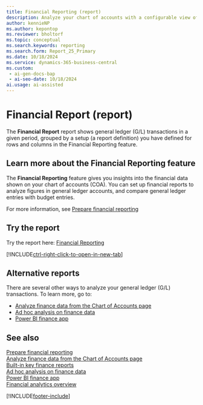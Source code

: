 ```yaml
---
title: Financial Reporting (report)
description: Analyze your chart of accounts with a configurable view of general ledger accounts. Simplifies reporting for typical scenarios such as balance sheets, income statements, and cash flow statements.
author: kennieNP
ms.author: kepontop
ms.reviewer: bholtorf
ms.topic: conceptual
ms.search.keywords: reporting
ms.search.form: Report_25_Primary
ms.date: 10/18/2024
ms.service: dynamics-365-business-central
ms.custom:
 - ai-gen-docs-bap
 - ai-seo-date: 10/18/2024
ai.usage: ai-assisted
---
```


# Financial Report (report)

The **Financial Report** report shows general ledger (G/L) transactions in a given period, grouped by a setup (a report definition) you have defined for rows and columns in the Financial Reporting feature.

## Learn more about the Financial Reporting feature

The **Financial Reporting** feature gives you insights into the financial data shown on your chart of accounts (COA). You can set up financial reports to analyze figures in general ledger accounts, and compare general ledger entries with budget entries. 

For more information, see [Prepare financial reporting](../bi-how-work-account-schedule.md)

## Try the report

Try the report here: [Financial Reporting](https://businesscentral.dynamics.com?report=25)

[!INCLUDE[ctrl-right-click-to-open-in-new-tab](../includes/ctrl-right-click-to-open-in-new-tab.md)]

## Alternative reports

There are several other ways to analyze your general ledger (G/L) transactions. To learn more, go to:

- [Analyze finance data from the Chart of Accounts page](../finance-general-ledger.md)
- [Ad hoc analysis on finance data](../ad-hoc-analysis-finance.md)  
- [Power BI finance app](../finance-powerbi-app.md)


## See also

[Prepare financial reporting](../bi-how-work-account-schedule.md)   
[Analyze finance data from the Chart of Accounts page](../finance-general-ledger.md)  
[Built-in key finance reports](../finance-reports.md)  
[Ad hoc analysis on finance data](../ad-hoc-analysis-finance.md)  
[Power BI finance app](../finance-powerbi-app.md)  
[Financial analytics overview](../bi.md)  

[!INCLUDE[footer-include](../includes/footer-banner.md)]